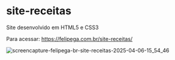 # site-receitas
Site desenvolvido em HTML5 e CSS3

Para acessar: https://felipega.com.br/site-receitas/

![screencapture-felipega-br-site-receitas-2025-04-06-15_54_46](https://github.com/user-attachments/assets/d78096b7-3b08-4f8b-b599-d6c7288c582c)
